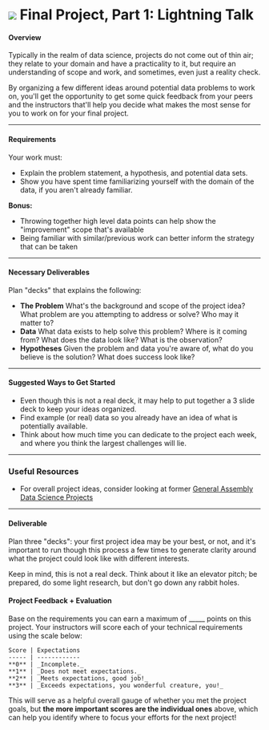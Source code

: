 # ![](https://ga-dash.s3.amazonaws.com/production/assets/logo-9f88ae6c9c3871690e33280fcf557f33.png) Final Project, Part 1: Lightning Talk

#### Overview

Typically in the realm of data science, projects do not come out of thin air; they relate to your domain and have a practicality to it, but require an understanding of scope and work, and sometimes, even just a reality check.

By organizing a few different ideas around potential data problems to work on, you'll get the opportunity to get some quick feedback from your peers and the instructors that'll help you decide what makes the most sense for you to work on for your final project.

---

#### Requirements

Your work must:

* Explain the problem statement, a hypothesis, and potential data sets.
* Show you have spent time familiarizing yourself with the domain of the data, if you aren't already familiar.

**Bonus:**

- Throwing together high level data points can help show the "improvement" scope that's available
- Being familiar with similar/previous work can better inform the strategy that can be taken

---

#### Necessary Deliverables

Plan "decks" that explains the following:

* **The Problem** What's the background and scope of the project idea? What problem are you attempting to address or solve? Who may it matter to?
* **Data** What data exists to help solve this problem? Where is it coming from? What does the data look like? What is the observation?
* **Hypotheses** Given the problem and data you're aware of, what do you believe is the solution? What does success look like?

---

#### Suggested Ways to Get Started

- Even though this is not a real deck, it may help to put together a 3 slide deck to keep your ideas organized.
- Find example (or real) data so you already have an idea of what is potentially available.
- Think about how much time you can dedicate to the project each week, and where you think the largest challenges will lie.

---

### Useful Resources

- For overall project ideas, consider looking at former [General Assembly Data Science Projects](https://gallery.generalassemb.ly/DS?metro=)

---

#### Deliverable

Plan three "decks": your first project idea may be your best, or not, and it's important to run though this process a few times to generate clarity around what the project could look like with different interests.

Keep in mind, this is not a real deck. Think about it like an elevator pitch; be prepared, do some light research, but don't go down any rabbit holes.

#### Project Feedback + Evaluation

Base on the requirements you can earn a maximum of _____ points on this project. Your instructors will score each of your technical requirements using the scale below:

    Score | Expectations
    ----- | ------------
    **0** | _Incomplete._
    **1** | _Does not meet expectations._
    **2** | _Meets expectations, good job!_
    **3** | _Exceeds expectations, you wonderful creature, you!_

 This will serve as a helpful overall gauge of whether you met the project goals, but __the more important scores are the individual ones__ above, which can help you identify where to focus your efforts for the next project!
